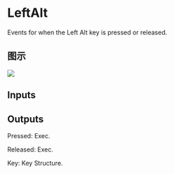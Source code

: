 # LeftAlt

Events for when the Left Alt key is pressed or released.

## 图示

![]($-20221218-19260135.png)

## Inputs

## Outputs

Pressed: Exec.

Released: Exec.

Key: Key Structure.

